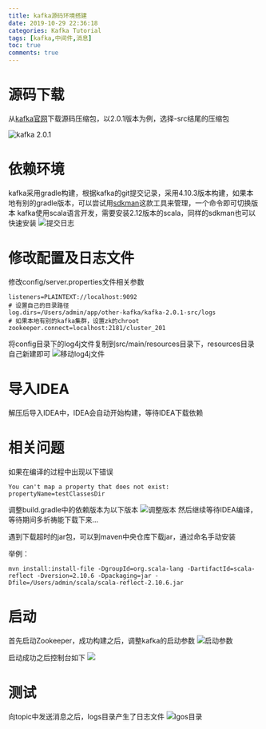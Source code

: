 ```yaml
---
title: kafka源码环境搭建
date: 2019-10-29 22:36:18
categories: Kafka Tutorial
tags: [kafka,中间件,消息]
toc: true
comments: true
---
```


# 源码下载
从[kafka官网](http://kafka.apache.org/downloads)下载源码压缩包，以2.0.1版本为例，选择-src结尾的压缩包

![kafka 2.0.1](https://ae01.alicdn.com/kf/H210e4ddd7a6e484eb1187793e785a0c1w.png
)

# 依赖环境
kafka采用gradle构建，根据kafka的git提交记录，采用4.10.3版本构建，如果本地有别的gradle版本，可以尝试用[sdkman](https://sdkman.io/)这款工具来管理，一个命令即可切换版本
kafka使用scala语言开发，需要安装2.12版本的scala，同样的sdkman也可以快速安装
![提交日志](https://ae01.alicdn.com/kf/H2d59f09399574120b822f6d7c71729090.png)

# 修改配置及日志文件
修改config/server.properties文件相关参数
```
listeners=PLAINTEXT://localhost:9092
# 设置自己的目录路径
log.dirs=/Users/admin/app/other-kafka/kafka-2.0.1-src/logs
# 如果本地有别的kafka集群，设置zk的chroot
zookeeper.connect=localhost:2181/cluster_201
```

将config目录下的log4j文件复制到src/main/resources目录下，resources目录自己新建即可
![移动log4j文件](https://ae01.alicdn.com/kf/H97695e5cf22d4509b660f785e19ac77dE.png)

# 导入IDEA
解压后导入IDEA中，IDEA会自动开始构建，等待IDEA下载依赖

# 相关问题
如果在编译的过程中出现以下错误
```
You can't map a property that does not exist: propertyName=testClassesDir
```
调整build.gradle中的依赖版本为以下版本
![调整版本](https://ae01.alicdn.com/kf/H86c22cdb3be04652b06db45350080181y.png)
然后继续等待IDEA编译，等待期间多祈祷能下载下来...

遇到下载超时的jar包，可以到maven中央仓库下载jar，通过命名手动安装

举例：
```
mvn install:install-file -DgroupId=org.scala-lang -DartifactId=scala-reflect -Dversion=2.10.6 -Dpackaging=jar -Dfile=/Users/admin/scala/scala-reflect-2.10.6.jar
```

# 启动
首先启动Zookeeper，成功构建之后，调整kafka的启动参数
![启动参数](https://ae01.alicdn.com/kf/H43d9e3cc1fad40fdbdba654de897c442J.png
)

启动成功之后控制台如下
![](https://ae01.alicdn.com/kf/H0dccf862d1364893ac367dce5856bc72l.png
)

# 测试
向topic中发送消息之后，logs目录产生了日志文件
![lgos目录](https://ae01.alicdn.com/kf/Ha8852196a2bc47c993dd79367104e549v.png
)







